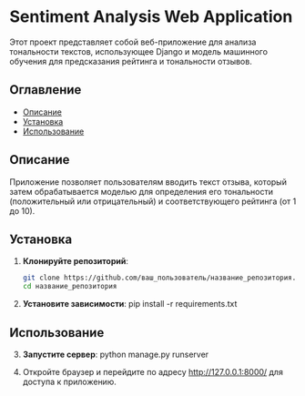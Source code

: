 # Sentiment Analysis Web Application

Этот проект представляет собой веб-приложение для анализа тональности текстов, использующее Django и модель машинного обучения для предсказания рейтинга и тональности отзывов.

## Оглавление

- [Описание](#описание)
- [Установка](#установка)
- [Использование](#использование)

## Описание

Приложение позволяет пользователям вводить текст отзыва, который затем обрабатывается моделью для определения его тональности (положительный или отрицательный) и соответствующего рейтинга (от 1 до 10).

## Установка

1. **Клонируйте репозиторий**:

    ```bash
    git clone https://github.com/ваш_пользователь/название_репозитория.git
    cd название_репозитория

2. **Установите зависимости**:
    pip install -r requirements.txt

## Использование

3. **Запустите сервер**:
    python manage.py runserver

4. Откройте браузер и перейдите по адресу http://127.0.0.1:8000/ для доступа к приложению.
